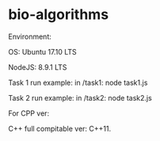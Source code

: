 # bio-algorithms

Environment:

OS: Ubuntu 17.10 LTS

NodeJS: 8.9.1 LTS

Task 1 run example: in /task1: node task1.js

Task 2 run example: in /task2: node task2.js

For CPP ver:

C++ full compitable ver: C++11.
